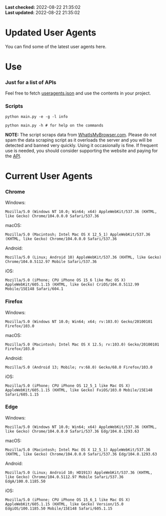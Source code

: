 **Last checked:** 2022-08-22 21:35:02  
**Last updated:** 2022-08-22 21:35:02  

# Updated User Agents
You can find some of the latest user agents here.

# Use

### Just for a list of APIs

Feel free to fetch [useragents.json](https://raw.githubusercontent.com/tmxkn1/UpdatedUserAgents/master/useragents.json) and use the contents in your project.

### Scripts

```
python main.py -e -g -l info

python main.py -h # for help on the commands
```
**NOTE:** The script scraps data from [WhatIsMyBrowser.com](https://www.whatismybrowser.com). Please do not spam the data scraping script as it overloads the server and you will be detected and banned very quickly. Using it occasionally is fine. If frequent use is needed, you should consider supporting the website and paying for the [API](https://developers.whatismybrowser.com/api/).

# Current User Agents
### Chrome

Windows:
```
Mozilla/5.0 (Windows NT 10.0; Win64; x64) AppleWebKit/537.36 (KHTML, like Gecko) Chrome/104.0.0.0 Safari/537.36
```

macOS:
```
Mozilla/5.0 (Macintosh; Intel Mac OS X 12_5_1) AppleWebKit/537.36 (KHTML, like Gecko) Chrome/104.0.0.0 Safari/537.36
```

Android:
```
Mozilla/5.0 (Linux; Android 10) AppleWebKit/537.36 (KHTML, like Gecko) Chrome/104.0.5112.97 Mobile Safari/537.36
```

iOS:
```
Mozilla/5.0 (iPhone; CPU iPhone OS 15_6 like Mac OS X) AppleWebKit/605.1.15 (KHTML, like Gecko) CriOS/104.0.5112.99 Mobile/15E148 Safari/604.1
```

### Firefox

Windows:
```
Mozilla/5.0 (Windows NT 10.0; Win64; x64; rv:103.0) Gecko/20100101 Firefox/103.0
```

macOS:
```
Mozilla/5.0 (Macintosh; Intel Mac OS X 12.5; rv:103.0) Gecko/20100101 Firefox/103.0
```

Android:
```
Mozilla/5.0 (Android 13; Mobile; rv:68.0) Gecko/68.0 Firefox/103.0
```

iOS:
```
Mozilla/5.0 (iPhone; CPU iPhone OS 12_5_1 like Mac OS X) AppleWebKit/605.1.15 (KHTML, like Gecko) FxiOS/103.0 Mobile/15E148 Safari/605.1.15
```

###  Edge

Windows:
```
Mozilla/5.0 (Windows NT 10.0; Win64; x64) AppleWebKit/537.36 (KHTML, like Gecko) Chrome/104.0.0.0 Safari/537.36 Edg/104.0.1293.63
```

macOS:
```
Mozilla/5.0 (Macintosh; Intel Mac OS X 12_5_1) AppleWebKit/537.36 (KHTML, like Gecko) Chrome/104.0.0.0 Safari/537.36 Edg/104.0.1293.63
```

Android:
```
Mozilla/5.0 (Linux; Android 10; HD1913) AppleWebKit/537.36 (KHTML, like Gecko) Chrome/104.0.5112.97 Mobile Safari/537.36 EdgA/100.0.1185.50
```

iOS:
```
Mozilla/5.0 (iPhone; CPU iPhone OS 15_6_1 like Mac OS X) AppleWebKit/605.1.15 (KHTML, like Gecko) Version/15.0 EdgiOS/100.1185.50 Mobile/15E148 Safari/605.1.15
```
